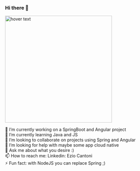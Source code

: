 ### Hi there 👋
<p>
  <img src="https://developer.okta.com/assets-jekyll/blog/angular-docker/angular-docker-spring-boot-hug-63c762a1656efad2c54544eb3ef62f4a69b75bd49e6bd7b7d0e50a20c77ac1f3.png" width="350" title="hover text">

</p>
🔭 I’m currently working on a SpringBoot and Angular project <br>
🌱 I’m currently learning Java and JS <br>
👯 I’m looking to collaborate on projects using Spring and Angular <br>
🤔 I’m looking for help with maybe some app cloud native <br>
💬 Ask me about what you desire :) <br>
📫 How to reach me: Linkedin: Ezio Cantoni <br>
⚡ Fun fact: with NodeJS you can replace Spring ;)
